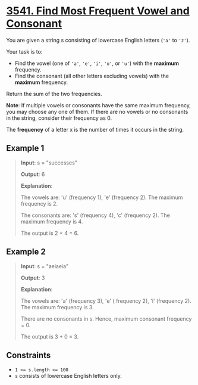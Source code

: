 # [3541. Find Most Frequent Vowel and Consonant](https://leetcode.com/problems/find-most-frequent-vowel-and-consonant/description)

You are given a string s consisting of lowercase English letters (`'a'` to `'z'`).

Your task is to:

- Find the vowel (one of `'a'`, `'e'`, `'i'`, `'o'`, or `'u'`) with the **maximum** frequency.
- Find the consonant (all other letters excluding vowels) with the **maximum** frequency.

Return the sum of the two frequencies.

**Note**: If multiple vowels or consonants have the same maximum frequency, you may choose any one of them. If there are no vowels or no consonants in the string, consider their frequency as 0.

The **frequency** of a letter x is the number of times it occurs in the string.
 

## Example 1

> **Input**: s = "successes"
>
> **Output**: 6
>
> **Explanation**:
>
> The vowels are: 'u' (frequency 1), 'e' (frequency 2). The maximum frequency is 2.
>
> The consonants are: 's' (frequency 4), 'c' (frequency 2). The maximum frequency is 4.
>
> The output is 2 + 4 = 6.

## Example 2

> **Input**: s = "aeiaeia"
>
> **Output**: 3
>
> **Explanation**:
>
> The vowels are: 'a' (frequency 3), 'e' ( frequency 2), 'i' (frequency 2). The maximum frequency is 3.
>
> There are no consonants in s. Hence, maximum consonant frequency = 0.
>
> The output is 3 + 0 = 3.

## Constraints

- `1 <= s.length <= 100`
- `s` consists of lowercase English letters only.

